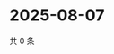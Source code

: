 # 2025-08-07

共 0 条

<!-- BEGIN ZHIHUQUESTIONS -->
<!-- 最后更新时间 Thu Aug 07 2025 02:18:19 GMT+0800 (China Standard Time) -->

<!-- END ZHIHUQUESTIONS -->
